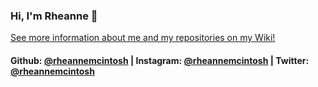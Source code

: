 ### Hi, I'm Rheanne 👋

[See more information about me and my repositories on my Wiki!](https://github.com/rheannemcintosh/rheannemcintosh/wiki)

#### Github: [@rheannemcintosh](https://github.com/rheannemcintosh) | Instagram: [@rheannemcintosh](https://www.instagram.com/rheannemcintosh/) | Twitter: [@rheannemcintosh](https://twitter.com/rheannemcintosh)
